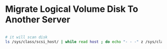 # Migrate Logical Volume Disk To Another Server

```bash

# it will scan disk
ls /sys/class/scsi_host/ | while read host ; do echo "- - -" z /sys/class/scsi_host/$host/scan ; done

```
